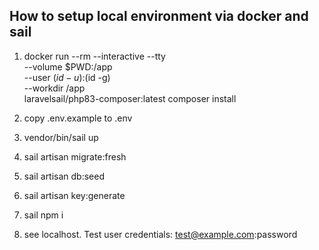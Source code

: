 ## How to setup local environment via docker and sail
1. docker run --rm --interactive --tty \
   --volume $PWD:/app \
   --user $(id -u):$(id -g) \
   --workdir /app \
   laravelsail/php83-composer:latest composer install

2. copy .env.example to .env
3. vendor/bin/sail up
4. sail artisan migrate:fresh
5. sail artisan db:seed
6. sail artisan key:generate
7. sail npm i
9. see localhost. Test user credentials: test@example.com:password

